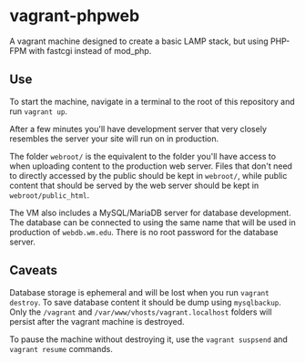 vagrant-phpweb
==============

A vagrant machine designed to create a basic LAMP stack, but using
PHP-FPM with fastcgi instead of mod_php.

## Use

To start the machine, navigate in a terminal to the root of this repository and run `vagrant up`.

After a few minutes you'll have development server that very closely resembles
the server your site will run on in production.

The folder `webroot/` is the equivalent to the folder you'll have access to when
uploading content to the production web server.  Files that don't need to directly
accessed by the public should be kept in `webroot/`, while public content that should
be served by the web server should be kept in `webroot/public_html`.

The VM also includes a MySQL/MariaDB server for database development.  The database
can be connected to using the same name that will be used in production of `webdb.wm.edu`.
There is no root password for the database server.

## Caveats

Database storage is ephemeral and will be lost when you run `vagrant destroy`.  To save
database content it should be dump using `mysqlbackup`.  Only the `/vagrant` and 
`/var/www/vhosts/vagrant.localhost` folders will persist after the vagrant machine is 
destroyed.

To pause the machine without destroying it, use the `vagrant suspsend` and `vagrant resume`
commands.
